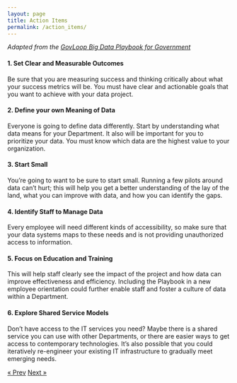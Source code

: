```yaml
---
layout: page
title: Action Items
permalink: /action_items/
---
```


*Adapted from the [GovLoop Big Data Playbook for Government](https://www.govloop.com/wp-content/uploads/2015/01/Big-Data-Playbook-.pdf?utm_source=Website&utm_medium=Button&utm_campaign=Guide)*

#### 1. Set Clear and Measurable Outcomes

Be sure that you are measuring success and thinking critically about what your success metrics will be. You must have clear and actionable goals that you want to achieve with your data project. 
 

#### 2. Define your own Meaning of Data

Everyone is going to define data differently. Start by understanding what data means for your Department. It also will be important for you to prioritize your data. You must know which data are the highest value to your organization.

#### 3. Start Small

You’re going to want to be sure to start small.  Running a few pilots around data can’t hurt; this will help you get a better understanding of the lay of the land, what you can improve with data, and how you can identify the gaps. 

#### 4. Identify Staff to Manage Data

Every employee will need different kinds of accessibility, so make sure that your data systems maps to these needs and is not providing unauthorized access to information.

#### 5. Focus on Education and Training

This will help staff clearly see the impact of the project and how data can improve effectiveness and efficiency. Including  the Playbook in a new employee orientation could further enable staff and foster a culture of data within a Department.

#### 6. Explore Shared Service Models

Don’t have access to the IT services you need? Maybe there is a shared service you can use with other Departments, or there are easier ways to get access to contemporary technologies. It’s also possible that you could iteratively re-engineer your existing IT infrastructure to gradually meet emerging needs.

<!-- Pagination -->
<div class="pagination">
  <a class="pagination-item older" href="{{ site.baseurl }}/share">&laquo; Prev</a>
  <a class="pagination-item newer" href="{{ site.baseurl }}/resource_library">Next &raquo;</a>
</div>
